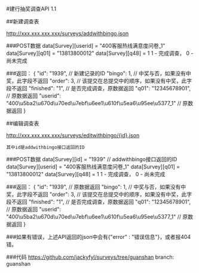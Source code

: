 #建行抽奖调查API 1.1

##新建调查表

http://xxx.xxx.xxx.xxx/surveys/addwithbingo.json

###POST数据
	data[Survey][userid] = "400客服热线满意度问卷_1"
	data[Survey][q01] = "13813800012"
	data[Survey][q48] = 1 		1 - 完成调查， 0 - 尚未完成

###返回：
	{
	    "id": "1939", // 新建记录的ID
	    "bingo": 1, // 中奖与否，如果没有中奖，此字段不返回
	    "order": 3, // 该提交在总提交中的顺序，如果没有中奖，此字段不返回
	    "finished": "1", // 是否完成调查，原数据返回
	    "q01": "12345678901", // 原数据返回
	    "userid": "400\u5ba2\u670d\u70ed\u7ebf\u6ee1\u610f\u5ea6\u95ee\u5377_1" // 原数据返回
	}


##编辑调查表

http://xxx.xxx.xxx.xxx/surveys/editwithbingo/{id}.json

    其中id是addwithbingo接口返回的ID

###POST数据
	data[Survey][id] = "1939" // addwithbingo接口返回的ID
	data[Survey][userid] = "400客服热线满意度问卷_1"
	data[Survey][q01] = "13813800012"
	data[Survey][q48] = 1 		1 - 完成调查， 0 - 尚未完成

###返回：
	{
	    "id": "1939", // 原数据返回
	    "bingo": 1, // 中奖与否，如果没有中奖，此字段不返回
	    "order": 3, // 该提交在总提交中的顺序，如果没有中奖，此字段不返回
	    "finished": "1", // 是否完成调查，原数据返回
	    "q01": "12345678901", // 原数据返回
	    "userid": "400\u5ba2\u670d\u70ed\u7ebf\u6ee1\u610f\u5ea6\u95ee\u5377_1" // 原数据返回
	}


###如果有错误，上述API返回的json中会有{"error" : "错误信息"}，或者报404错。

###代码
	https://github.com/jackyfyl/surveys/tree/guanshan
	branch: guanshan